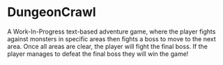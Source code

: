 # DungeonCrawl
A Work-In-Progress text-based adventure game, where the player fights
against monsters in specific areas then fights a boss to move 
to the next area. Once all areas are clear, the player will
fight the final boss. If the player manages to defeat the final
boss they will win the game!
